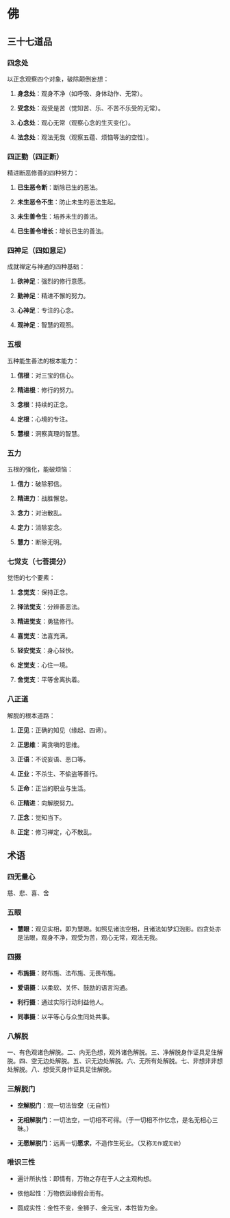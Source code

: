 # 佛

## 三十七道品

### 四念处

以正念观察四个对象，破除颠倒妄想：

1. **身念处**：观身不净（如呼吸、身体动作、无常）。

2. **受念处**：观受是苦（觉知苦、乐、不苦不乐受的无常）。

3. **心念处**：观心无常（观察心念的生灭变化）。

4. **法念处**：观法无我（观察五蕴、烦恼等法的空性）。

### 四正勤（四正断）

精进断恶修善的四种努力：

1. **已生恶令断**：断除已生的恶法。

2. **未生恶令不生**：防止未生的恶法生起。

3. **未生善令生**：培养未生的善法。

4. **已生善令增长**：增长已生的善法。

### 四神足（四如意足）

成就禅定与神通的四种基础：

1. **欲神足**：强烈的修行意愿。

2. **勤神足**：精进不懈的努力。

3. **心神足**：专注的心念。

4. **观神足**：智慧的观照。

### 五根

五种能生善法的根本能力：

1. **信根**：对三宝的信心。

2. **精进根**：修行的努力。

3. **念根**：持续的正念。

4. **定根**：心境的专注。

5. **慧根**：洞察真理的智慧。

### 五力

五根的强化，能破烦恼：

1. **信力**：破除邪信。

2. **精进力**：战胜懈怠。

3. **念力**：对治散乱。

4. **定力**：消除妄念。

5. **慧力**：断除无明。

### 七觉支（七菩提分）

觉悟的七个要素：

1. **念觉支**：保持正念。

2. **择法觉支**：分辨善恶法。

3. **精进觉支**：勇猛修行。

4. **喜觉支**：法喜充满。

5. **轻安觉支**：身心轻快。

6. **定觉支**：心住一境。

7. **舍觉支**：平等舍离执着。

### 八正道

解脱的根本道路：

1. **正见**：正确的知见（缘起、四谛）。

2. **正思维**：离贪嗔的思维。

3. **正语**：不说妄语、恶口等。

4. **正业**：不杀生、不偷盗等善行。

5. **正命**：正当的职业与生活。

6. **正精进**：向解脱努力。

7. **正念**：觉知当下。

8. **正定**：修习禅定，心不散乱。

## 术语

### 四无量心

慈、悲、喜、舍

### 五眼

- **慧眼**：观见实相，即为慧眼。如照见诸法空相，且诸法如梦幻泡影。四贪处亦是法眼，观身不净，观受为苦，观心无常，观法无我。

### 四摄

- **布施摄**：财布施、法布施、无畏布施。

- **爱语摄**：以柔软、关怀、鼓励的语言沟通。

- **利行摄**：通过实际行动利益他人。

- **同事摄**：以平等心与众生同处共事。

### 八解脱

一、有色观诸色解脱。二、内无色想，观外诸色解脱。三、净解脱身作证具足住解脱。四、空无边处解脱。五、识无边处解脱。六、无所有处解脱。七、非想非非想处解脱。八、想受灭身作证具足住解脱。

### 三解脱门

- **空解脱门**：观一切法皆**空**（无自性）

- **无相解脱门**：一切法空，一切相不可得。（于一切相不作忆念，是名无相心三昧。）

- **无愿解脱门**：远离一切**愿求**，不造作生死业。（又称`无作`或`无欲`）

### 唯识三性

- 遍计所执性：即情有，万物之存在于人之主观构想。

- 依他起性：万物依因缘假合而有。

- 圆成实性：金性不变，金狮子、金元宝，本性皆为金。
